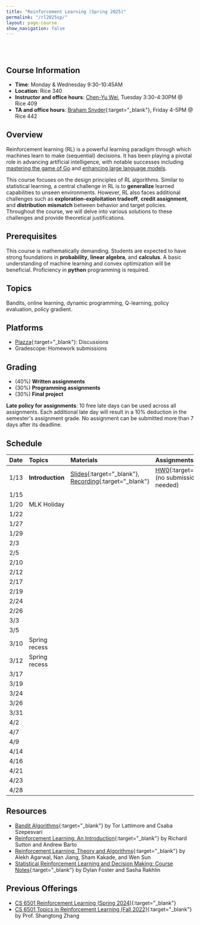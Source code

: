 ```yaml
---
title: "Reinforcement Learning (Spring 2025)"
permalink: "/rl2025sp/"
layout: page-course
show_navigation: false
---
```


<br/><br>

## Course Information
- **Time**: Monday & Wednesday 9:30-10:45AM  
- **Location**: Rice 340   
- **Instructor and office hours**: [Chen-Yu Wei](https://bahh723.github.io/), Tuesday 3:30-4:30PM @ Rice 409     
- **TA and office hours**: [Braham Snyder](https://www.braham.io/){:target="_blank"}, Friday 4-5PM @ Rice 442   


## Overview  
Reinforcement learning (RL) is a powerful learning paradigm through which machines learn to make (sequential) decisions. It has been playing a pivotal role in advancing artificial intelligence, with notable successes including <a href="https://www.nature.com/articles/nature16961" target="_blank">mastering the game of Go</a> and <a href="https://openai.com/index/instruction-following/" target="_blank">enhancing large language models</a>.  

This course focuses on the design principles of RL algorithms. Similar to statistical learning, a central challenge in RL is to **generalize** learned capabilities to unseen environments.  However, RL also faces additional challenges such as **exploration-exploitation tradeoff**, **credit assignment**, and **distribution mismatch** between behavior and target policies. Throughout the course, we will delve into various solutions to these challenges and provide theoretical justifications.  

## Prerequisites  
This course is mathematically demanding. Students are expected to have strong foundations in **probability**, **linear algebra**, and **calculus**. A basic understanding of machine learning and convex optimization will be beneficial. Proficiency in **python** programming is required. 

## Topics 
Bandits, online learning, dynamic programming, Q-learning, policy evaluation, policy gradient. 

## Platforms
- [Piazza](https://piazza.com/class/m5v3ed2f1f63ei/){:target="_blank"}: Discussions  
- Gradescope: Homework submissions  


## Grading
- (40%) **Written assignments**   
- (30%) **Programming assignments**     
- (30%) **Final project**   

**Late policy for assignments**: 10 free late days can be used across all assignments. Each additional late day will result in a 10% deduction in the semester's assignment grade.  No assignment can be submitted more than 7 days after its deadline.  



## Schedule


| Date    | Topics    |  Materials   |  Assignments  |
|:----------------|:----------------|:----------------|:----------------|
| 1/13 | **Introduction** | [Slides](/rl2025sp_files/introduction.pdf){:target="_blank"}, [Recording](https://virginia.zoom.us/rec/share/LOizdQbexpbBT8RsRuRujEIjsJPN2C7Vkxrnt7rv_w-7nBf9sPFuWj-4sTWGr-qD.Usoe7v8ynvlY6Ddi){:target="_blank"} | [HW0](/rl2025sp_files/HW0.pdf){:target="_blank"} (no submission needed) |
| 1/15 |  |  |  |
| 1/20 | MLK Holiday |  |  | 
| 1/22 |  |  |  |
| 1/27 |  |  |  |
| 1/29 |  |  |  |
| 2/3 |  |  |  |
| 2/5 |  |  |  |
| 2/10 |  |  |  |
| 2/12 |  |  |  |
| 2/17 |  |  |  |
| 2/19 |  |  |  |
| 2/24 |  |  |  |
| 2/26 |  |  |  |
| 3/3 |  |  |  |
| 3/5 |  |  |  |
| 3/10 | Spring recess |  |  |
| 3/12 | Spring recess |  |  |
| 3/17 |  |  |  |
| 3/19 |  |  |  |
| 3/24 |  |  |  |
| 3/26 |  |  |  |
| 3/31 |  |  |  |
| 4/2 |  |  |  |
| 4/7 |  |  |  |
| 4/9 |  |  |  |
| 4/14 |  |  |  |
| 4/16 |  |  |  |
| 4/21 |  |  |  |
| 4/23 |  |  |  |
| 4/28 |  |  |  |

## Resources
- [Bandit Algorithms](https://tor-lattimore.com/downloads/book/book.pdf){:target="_blank"} by Tor Lattimore and Csaba Szepesvari   
- [Reinforcement Learning: An Introduction](http://incompleteideas.net/book/the-book-2nd.html){:target="_blank"} by Richard Sutton and Andrew Barto  
- [Reinforcement Learning: Theory and Algorithms](https://rltheorybook.github.io/){:target="_blank"} by Alekh Agarwal, Nan Jiang, Sham Kakade, and Wen Sun  
- [Statistical Reinforcement Learning and Decision Making: Course Notes](https://www.mit.edu/~rakhlin/courses/course_stat_rl/course_stat_rl.pdf){:target="_blank"} by Dylan Foster and Sasha Rakhlin


## Previous Offerings    
- [CS 6501 Reinforcement Learning (Spring 2024)](https://bahh723.github.io/rl2024sp/){:target="_blank"}
- [CS 6501 Topics in Reinforcement Learning (Fall 2022)](https://shangtongzhang.github.io/teaching/cs6501_fall_22/index){:target="_blank"} by Prof. Shangtong Zhang  





